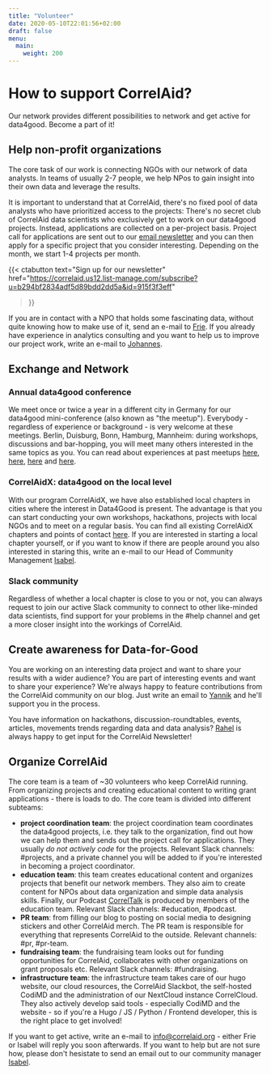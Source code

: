 ```yaml
---
title: "Volunteer"
date: 2020-05-10T22:01:56+02:00
draft: false
menu:
  main:
    weight: 200
---
```




# How to support CorrelAid?

Our network provides different possibilities to network and get active for data4good. Become a part of it!

## Help non-profit organizations

The core task of our work is connecting NGOs with our network of data analysts. In teams of usually 2-7 people, we help NPos to gain insight into their own data and leverage the results. 

It is important to understand that at CorrelAid, there's no fixed pool of data analysts who have prioritized access to the projects: There's no secret club of CorrelAid data scientists who exclusively get to work on our data4good projects. Instead, applications are collected on a per-project basis. Project call for applications are sent out to our [email newsletter](https://correlaid.us12.list-manage.com/subscribe?u=b294bf2834adf5d89bdd2dd5a&id=915f3f3eff) and you can then apply for a specific project that you consider interesting. Depending on the month, we start 1-4 projects per month. 

{{< ctabutton 
    text="Sign up for our newsletter"
    href="https://correlaid.us12.list-manage.com/subscribe?u=b294bf2834adf5d89bdd2dd5a&id=915f3f3eff"
>}}

If you are in contact with a NPO that holds some fascinating data, without quite knowing how to make use of it, send an e-mail to [Frie](mailto:projekte@correlaid.org). 
If you already have experience in analytics consulting and you want to help us to improve our project work, write an e-mail to [Johannes](mailto:johannes.m@correlaid.org).

## Exchange and Network

### Annual data4good conference
We meet once or twice a year in a different city in Germany for our data4good mini-conference (also known as "the meetup"). Everybody - regardless of experience or background - is very welcome at these meetings. Berlin, Duisburg, Bonn, Hamburg, Mannheim: during workshops, discussions and bar-hopping, you will meet many others interested in the same topics as you. You can read about experiences at past meetups [here](en/blog/meetup-berlin/), [here](en/blog/meetup-hh/), [here](en/blog/meetup-bonn/) and [here](/en/blog/meetup-mannheim/). 

### CorrelAidX: data4good on the local level
With our program CorrelAidX, we have also established local chapters in cities where the interest in Data4Good is present. The advantage is that you can start conducting your own workshops, hackathons, projects with local NGOs and to meet on a regular basis. You can find all existing CorrelAidX chapters and points of contact [here](/en/correlaid-x).
If you are interested in starting a local chapter yourself, or if you want to know if there are people around you also interested in staring this, write an e-mail to our Head of Community Management [Isabel](mailto:isabel.w@correlaid.org). 

### Slack community
Regardless of whether a local chapter is close to you or not, you can always request to join our active Slack community to connect to other like-minded data scientists, find support for your problems in the #help channel and get a more closer insight into the workings of CorrelAid.

## Create awareness for Data-for-Good

You are working on an interesting data project and want to share your results with a wider audience? You are part of interesting events and want to share your experience? We're always happy to feature contributions from the CorrelAid community on our blog. Just write an email to [Yannik](mailto:blog@correlaid.org) and he'll support you in the process.

You have information on hackathons, discussion-roundtables, events, articles, movements trends regarding data and data analysis? [Rahel](mailto:newsletter@correlaid.org) is always happy to get input for the CorrelAid Newsletter!

## Organize CorrelAid 

The core team is a team of ~30 volunteers who keep CorrelAid running. From organizing projects and creating educational content to writing grant applications - there is loads to do. The core team is divided into different subteams: 

* **project coordination team**: the project coordination team coordinates the data4good projects, i.e. they talk to the organization, find out how we can help them and sends out the project call for applications. They usually _do not actively code_ for the projects. Relevant Slack channels: \#projects, and a private channel you will be added to if you're interested in becoming a project coordinator.
* **education team**: this team creates educational content and organizes projects that benefit our network members. They also aim to create content for NPOs about data organization and simple data analysis skills. Finally, our Podcast [CorrelTalk](https://www.spreaker.com/show/correltalk-the-correlaid-podcast) is  produced by members of the education team. Relevant Slack channels: \#education, \#podcast. 
* **PR team**: from filling our blog to posting on social media to designing stickers and other CorrelAid merch. The PR team is responsible for everything that represents CorrelAid to the outside. Relevant channels: \#pr, \#pr-team. 
* **fundraising team**: the fundraising team looks out for funding opportunities for CorrelAid, collaborates with other organizations on grant proposals etc. Relevant Slack channels: \#fundraising. 
* **infrastructure team**: the infrastructure team takes care of our hugo website, our cloud resources, the CorrelAid Slackbot, the self-hosted CodiMD and the administration of our NextCloud instance CorrelCloud. They also actively develop said tools - especially CodiMD and the website - so if you're a Hugo / JS / Python / Frontend developer, this is the right place to get involved! 

If you want to get active, write an e-mail to [info@correlaid.org](mailto:info@correlaid.org) - either Frie or Isabel will reply you soon afterwards. If you want to help but are not sure how, please don't hesistate to send an email out to our community manager [Isabel](isabel.w@correlaid.org).



